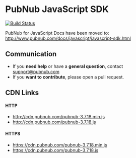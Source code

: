 # PubNub JavaScript SDK

[![Build Status](https://travis-ci.org/pubnub/javascript.svg)](https://travis-ci.org/pubnub/javascript)

PubNub for JavaScript Docs have been moved to: http://www.pubnub.com/docs/javascript/javascript-sdk.html

## Communication

- If you **need help** or have a **general question**, contact <support@pubnub.com>
- If you **want to contribute**, please open a pull request.

## CDN Links

#### HTTP
* http://cdn.pubnub.com/pubnub-3.7.18.min.js
* http://cdn.pubnub.com/pubnub-3.7.18.js

#### HTTPS
* https://cdn.pubnub.com/pubnub-3.7.18.min.js
* https://cdn.pubnub.com/pubnub-3.7.18.js
